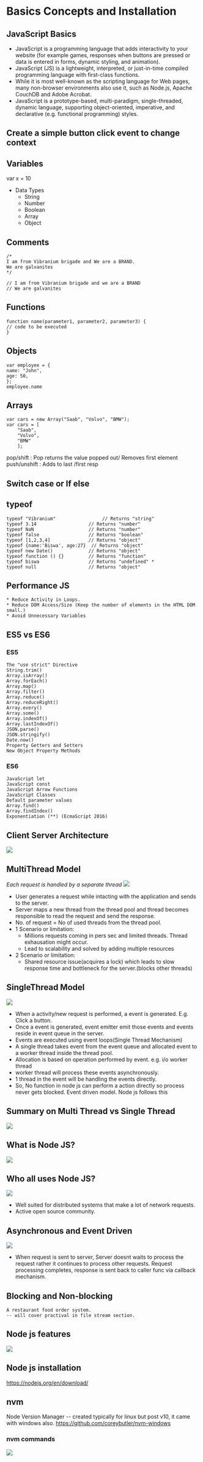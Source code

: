 ﻿# Basics Concepts and Installation

## JavaScript Basics
* JavaScript is a programming language that adds interactivity to your website (for example games, responses when buttons are pressed or data is entered in forms, dynamic styling, and  animation). 
 * JavaScript (JS) is a lightweight, interpreted, or just-in-time compiled programming language with first-class functions. 
* While it is most well-known as the scripting language for Web pages, many non-browser environments also use it, such as Node.js, Apache CouchDB and Adobe Acrobat. 
* JavaScript is a prototype-based, multi-paradigm, single-threaded, dynamic language, supporting object-oriented, imperative, and declarative (e.g. functional programming) styles.

## Create a simple button click event to change context

## Variables
var x = 10
* Data Types
    - String
    - Number
    - Boolean
    - Array
    - Object
## Comments
    /*
    I am from Vibranium brigade and We are a BRAND.
    We are galvanites
    */

    // I am from Vibranium brigade and we are a BRAND
    // We are galvanites
## Functions
    function name(parameter1, parameter2, parameter3) {
    // code to be executed
    }

## Objects
    var employee = {
    name: "John",  
    age: 50,  
    };
    employee.name

## Arrays
    var cars = new Array("Saab", "Volvo", "BMW");
    var cars = [
        "Saab",
        "Volvo",
        "BMW"
        ];
pop/shift   : Pop returns the value popped out/ Removes first element
push/unshift : Adds to last /first resp


## Switch case or If else

## typeof
    typeof "Vibranium"                 // Returns "string"
    typeof 3.14                   // Returns "number"
    typeof NaN                    // Returns "number"
    typeof false                  // Returns "boolean"
    typeof [1,2,3,4]              // Returns "object"
    typeof {name:'Biswa', age:27}  // Returns "object"
    typeof new Date()             // Returns "object"
    typeof function () {}         // Returns "function"
    typeof biswa                  // Returns "undefined" *
    typeof null                   // Returns "object"


## Performance JS
    * Reduce Activity in Loops. 
    * Reduce DOM Access/Size (Keep the number of elements in the HTML DOM small.)
    * Avoid Unnecessary Variables

## ES5 vs ES6
### ES5
    The "use strict" Directive
    String.trim()
    Array.isArray()
    Array.forEach()
    Array.map()
    Array.filter()
    Array.reduce()
    Array.reduceRight()
    Array.every()
    Array.some()
    Array.indexOf()
    Array.lastIndexOf()
    JSON.parse()
    JSON.stringify()
    Date.now()
    Property Getters and Setters
    New Object Property Methods

### ES6
    JavaScript let
    JavaScript const
    JavaScript Arrow Functions
    JavaScript Classes
    Default parameter values
    Array.find()
    Array.findIndex()
    Exponentiation (**) (EcmaScript 2016)
    
## Client Server Architecture
![](assets/1.png)

## MultiThread Model
_Each request is handled by a separate thread_
![](assets/multithreaded.png)
* User generates a request while intacting with the application and sends to the server.
* Server maps a new thread from the thread pool and thread becomes responsible to read the request and send the response.
* No. of request = No of used threads from the thread pool.
* 1 Scenario or limitation:
    * Millions requests coming in pers sec and limited threads. Thread exhausation might occur.
    * Lead to scalability and solved by adding multiple resources
* 2 Scenario or limitation:
    * Shared resource issue(acquires a lock) which leads to slow response time and bottleneck for the server.(blocks other threads)
    

## SingleThread Model
![](assets/singlethreaded.png)
* When a activity/new request is performed, a event is generated. E.g. Click a button.
* Once a event is generated, event emitter emit those events and events reside in event queue in the server.
* Events are executed using event loops(Single Thread Mechanism)
* A single thread takes event from the event queue and allocated event to a worker thread inside the thread pool.
* Allocation is based on operation performed by event. e.g. i/o worker thread
* worker thread will process these events asynchronously.
* 1 thread in the event will be handling the events directly.
* So, No function in node js can perform a action directly so process never gets blocked.
 Event driven model. Node js follows this

## Summary on Multi Thread vs Single Thread
![](assets/summarythread.png)    

## What is Node JS?
![](assets/whatisnodejs.png)

## Who all uses Node JS?
![](assets/successstory.png)
* Well suited for distributed systems that make a lot of network requests.
* Active open source community.
## Asynchronous and Event Driven
![](assets/asynceventdriven.png)
* When request is sent to server, Server doesnt waits to process the request rather it continues to process other requests. Request processing completes, response is sent back to caller func via callback mechanism.

## Blocking and Non-blocking
    A restaurant food order system. 
    -- will cover practival in file stream section.
## Node js features
![](assets/nodefeatures.png)

## Node js installation
https://nodejs.org/en/download/

## nvm 
Node Version Manager -- created typically for linux but post v10, it came with windows also.
https://github.com/coreybutler/nvm-windows

### nvm commands
![](assets/nvm.png)
